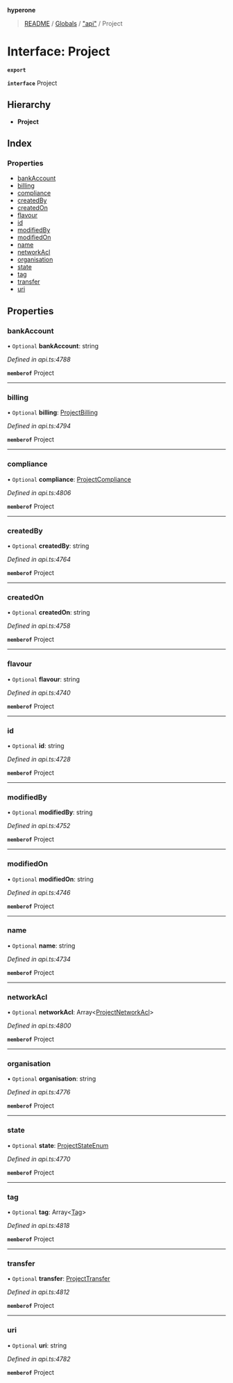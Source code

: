 **hyperone**

> [README](../README.md) / [Globals](../globals.md) / ["api"](../modules/_api_.md) / Project

# Interface: Project

**`export`** 

**`interface`** Project

## Hierarchy

* **Project**

## Index

### Properties

* [bankAccount](_api_.project.md#bankaccount)
* [billing](_api_.project.md#billing)
* [compliance](_api_.project.md#compliance)
* [createdBy](_api_.project.md#createdby)
* [createdOn](_api_.project.md#createdon)
* [flavour](_api_.project.md#flavour)
* [id](_api_.project.md#id)
* [modifiedBy](_api_.project.md#modifiedby)
* [modifiedOn](_api_.project.md#modifiedon)
* [name](_api_.project.md#name)
* [networkAcl](_api_.project.md#networkacl)
* [organisation](_api_.project.md#organisation)
* [state](_api_.project.md#state)
* [tag](_api_.project.md#tag)
* [transfer](_api_.project.md#transfer)
* [uri](_api_.project.md#uri)

## Properties

### bankAccount

• `Optional` **bankAccount**: string

*Defined in api.ts:4788*

**`memberof`** Project

___

### billing

• `Optional` **billing**: [ProjectBilling](_api_.projectbilling.md)

*Defined in api.ts:4794*

**`memberof`** Project

___

### compliance

• `Optional` **compliance**: [ProjectCompliance](_api_.projectcompliance.md)

*Defined in api.ts:4806*

**`memberof`** Project

___

### createdBy

• `Optional` **createdBy**: string

*Defined in api.ts:4764*

**`memberof`** Project

___

### createdOn

• `Optional` **createdOn**: string

*Defined in api.ts:4758*

**`memberof`** Project

___

### flavour

• `Optional` **flavour**: string

*Defined in api.ts:4740*

**`memberof`** Project

___

### id

• `Optional` **id**: string

*Defined in api.ts:4728*

**`memberof`** Project

___

### modifiedBy

• `Optional` **modifiedBy**: string

*Defined in api.ts:4752*

**`memberof`** Project

___

### modifiedOn

• `Optional` **modifiedOn**: string

*Defined in api.ts:4746*

**`memberof`** Project

___

### name

• `Optional` **name**: string

*Defined in api.ts:4734*

**`memberof`** Project

___

### networkAcl

• `Optional` **networkAcl**: Array\<[ProjectNetworkAcl](_api_.projectnetworkacl.md)>

*Defined in api.ts:4800*

**`memberof`** Project

___

### organisation

• `Optional` **organisation**: string

*Defined in api.ts:4776*

**`memberof`** Project

___

### state

• `Optional` **state**: [ProjectStateEnum](../enums/_api_.projectstateenum.md)

*Defined in api.ts:4770*

**`memberof`** Project

___

### tag

• `Optional` **tag**: Array\<[Tag](_api_.tag.md)>

*Defined in api.ts:4818*

**`memberof`** Project

___

### transfer

• `Optional` **transfer**: [ProjectTransfer](_api_.projecttransfer.md)

*Defined in api.ts:4812*

**`memberof`** Project

___

### uri

• `Optional` **uri**: string

*Defined in api.ts:4782*

**`memberof`** Project
